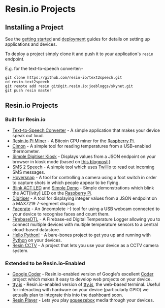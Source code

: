 # Resin.io Projects

## Installing a Project

See the [getting started][getting-started] and [deployment][deploy] guides for
details on setting up applications and devices.

To deploy a project simply clone it and push it to your application's `resin`
endpoint.

E.g. for the text-to-speech converter:-

```
git clone https://github.com/resin-io/text2speech.git
cd resin-text2speech
git remote add resin git@git.resin.io:joebloggs/skynet.git
git push resin master
```

## Resin.io Projects

### Built for Resin.io

* [Text-to-Speech Converter][text2speech] - A simple application that makes your
  device speak out loud.
* [Resin.io Pi Miner][rpiminer] - A Bitcoin CPU miner for the [Raspberry Pi][rpi].
* [Cimon][cimon] - A simple tool for reading temperatures from a USB-enabled
  thermometer.
* [Simple Digitiser Kiosk][digitiser-kiosk] - Displays values from a JSON
  endpoint on your browser in kiosk mode (based on [this blogpost][kiosk-post].)
* [SMS 2 Speech][sms2speech] - A simple tool which uses [Twillio][twillio] to
  read out incoming SMS messages.
* [Hoversnap][hoversnap] - A tool for controlling a camera using a foot switch in
  order to capture shots in which people appear to be flying.
* [Blink ACT LED][blink-led] and [Simple Demo][simple-demo] - Simple
  demonstrations which blink the ACT[ivity] LED on the [Raspberry Pi][rpi].
* [Digitiser][digitiser] - A tool for displaying integer values from a JSON
  endpoint on a MAX7219 7-segment display.
* [Facerate][facerate] - An (incomplete :-) tool for using a USB webcam connected
  to your device to recognise faces and count them.
* [FirebaseDTL][firebase-dtl] - A Firebase-ed Digital Temperature Logger allowing
  you to connect multiple devices with multiple temperature sensors to a
  central cloud-based datastore.
* [Hello Python!][hello-python] - A bare-bones project to get you up and running
  with [Python][python] on your devices.
* [Resin CCTV][resin-cctv] - A project that lets you use your device as a CCTV
  camera system.

### Extended to be Resin.io-Enabled

* [Google Coder][coder-fork] - Resin.io-enabled version of Google's excellent
  [Coder][coder] project which makes it easy to develop web projects on your
  device.
* [tty.js][ttyjs-fork] - Resin.io-enabled version of [tty.js][ttyjs], the
  web-based terminal. Useful for interacting with hardware on your device
  (particularly GPIO) we actually plan to integrate this into the dashboard
  soon.
* [Resin Player][resin-player] - Lets you play [squeezebox][squeezebox] media
  through your devices.

[deploy]:/pages/deployment.md

[rpi]:http://www.raspberrypi.org/
[python]:https://www.python.org/

[getting-started]:/pages/gettingStarted.md
[text2speech]:https://github.com/resin-io/text2speech
[coder-fork]:https://github.com/resin-io/coder
[coder]:http://googlecreativelab.github.io/coder/
[ttyjs-fork]:https://github.com/resin-io/tty.js-resin
[ttyjs]:https://github.com/chjj/tty.js/
[rpiminer]:https://github.com/csquared/resin-piminer
[bitcoin]:http://en.wikipedia.org/wiki/Bitcoin
[resin-player]:https://bitbucket.org/lifeeth/resin_player/
[squeezebox]:http://www.mysqueezebox.com/index/Home
[cimon]:https://bitbucket.org/efwe/cimon
[digitiser-kiosk]:https://bitbucket.org/lifeeth/resin-kiosk
[kiosk-post]:http://blogs.wcode.org/2013/09/howto-boot-your-raspberry-pi-into-a-fullscreen-browser-kiosk/
[sms2speech]:https://github.com/alexandrosm/sms2speech
[twillio]:http://www.twilio.com/
[hoversnap]:https://github.com/resin-io/hoversnap
[blink-led]:https://github.com/csquared/resin-blink-act-led
[simple-demo]:https://github.com/csquared/resin-simple-demo
[digitiser]:https://github.com/shaunmulligan/digitiser
[facerate]:https://github.com/lorenzo-stoakes/facerate
[firebase-dtl]:https://github.com/shaunmulligan/firebaseDTL
[hello-python]:https://github.com/alexandrosm/hello-python
[resin-cctv]:https://github.com/abresas/resin-cctv

